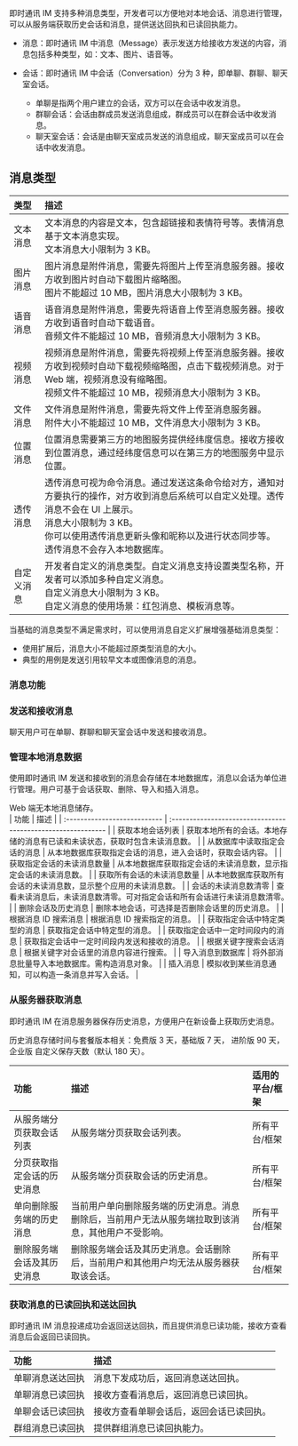 即时通讯 IM 支持多种消息类型，开发者可以方便地对本地会话、消息进行管理，可以从服务端获取历史会话和消息，提供送达回执和已读回执能力。

- 消息：即时通讯 IM 中消息（Message）表示发送方给接收方发送的内容，消息包括多种类型，如：文本、图片、语音等。

- 会话：即时通讯 IM 中会话（Conversation）分为 3 种，即单聊、群聊、聊天室会话。
  - 单聊是指两个用户建立的会话，双方可以在会话中收发消息。
  - 群聊会话：会话由群成员发送消息组成，群成员可以在群会话中收发消息。
  - 聊天室会话：会话是由聊天室成员发送的消息组成，聊天室成员可以在会话中收发消息。

## 消息类型

| 类型          | 描述                                                         |
| :------------- | :----------------------------------------------------------- |
| 文本消息       | 文本消息的内容是文本，包含超链接和表情符号等。表情消息基于文本消息实现。<br/> 文本消息大小限制为 3 KB。 |
| 图片消息       | 图片消息是附件消息，需要先将图片上传至消息服务器。接收方收到图片时自动下载图片缩略图。<br/> 图片不能超过 10 MB，图片消息大小限制为 3 KB。 |
| 语音消息       | 语音消息是附件消息，需要先将语音上传至消息服务器。接收方收到语音时自动下载语音。<br/> 音频文件不能超过 10 MB，音频消息大小限制为 3 KB。 |
| 视频消息       | 视频消息是附件消息，需要先将视频上传至消息服务器。接收方收到视频时自动下载视频缩略图，点击下载视频消息。对于 Web 端，视频消息没有缩略图。<br/> 视频文件不能超过 10 MB，视频消息大小限制为 3 KB。 |
| 文件消息       | 文件消息是附件消息，需要先将文件上传至消息服务器。<br/> 附件大小不能超过 10 MB，文件消息大小限制为 3 KB。 |
| 位置消息       | 位置消息需要第三方的地图服务提供经纬度信息。接收方接收到位置消息，通过经纬度信息可以在第三方的地图服务中显示位置。 |
| 透传消息       | 透传消息可视为命令消息。通过发送这条命令给对方，通知对方要执行的操作，对方收到消息后系统可以自定义处理。透传消息不会在 UI 上展示。<br/>消息大小限制为 3 KB。<br> 你可以使用透传消息更新头像和昵称以及进行状态同步等。<br/> 透传消息不会存入本地数据库。 |
| 自定义消息     | 开发者自定义的消息类型。自定义消息支持设置类型名称，开发者可以添加多种自定义消息。<br/>自定义消息大小限制为 3 KB。<br/>自定义消息的使用场景：红包消息、模板消息等。 |

<div class="alert info">当基础的消息类型不满足需求时，可以使用消息自定义扩展增强基础消息类型：<ul><li>使用扩展后，消息大小不能超过原类型消息的大小。</li><li>典型的用例是发送引用较早文本或图像消息的消息。</li></ul></div>

### 消息功能

### 发送和接收消息

聊天用户可在单聊、群聊和聊天室会话中发送和接收消息。

### 管理本地消息数据

使用即时通讯 IM 发送和接收到的消息会存储在本地数据库，消息以会话为单位进行管理。用户可基于会话获取、删除、导入和插入消息。

<div class="alert note">Web 端无本地消息储存。</div>
| 功能                         | 描述                                                         |
| :--------------------------- | :----------------------------------------------------------- |
| 获取本地会话列表             | 获取本地所有的会话。本地存储的消息有已读和未读状态，获取时包含未读消息数。 |
| 从数据库中读取指定会话的消息 | 从本地数据库获取指定会话的消息，进入会话时，获取会话内容。 |
| 获取指定会话的未读消息数量   | 从本地数据库获取指定会话的未读消息数，显示指定会话的未读消息数。 |
| 获取所有会话的未读消息数量   | 从本地数据库获取所有会话的未读消息数，显示整个应用的未读消息数。 |
| 会话的未读消息数清零              | 查看未读消息后，未读消息数清零。可对指定会话和所有会话进行未读消息数清零。 |
| 删除会话及历史消息           | 删除本地会话，可选择是否删除会话里的历史消息。             |
| 根据消息 ID 搜索消息          | 根据消息 ID 搜索指定的消息。             |
| 获取指定会话中特定类型的消息         | 获取指定会话中特定型的消息。             |
| 获取指定会话中一定时间段内的消息         | 获取指定会话中一定时间段内发送和接收的消息。             |
| 根据关键字搜索会话消息       | 根据关键字对会话里的消息内容进行搜索。                       |
| 导入消息到数据库             | 将外部消息批量导入本地数据库。需构造消息对象。 |
| 插入消息                     | 模拟收到某些消息通知，可以构造一条消息并写入会话。           |

### 从服务器获取消息

即时通讯 IM 在消息服务器保存历史消息，方便用户在新设备上获取历史消息。

历史消息存储时间与套餐版本相关：免费版 3 天，基础版 7 天， 进阶版 90 天，企业版 自定义保存天数（默认 180 天）。

| 功能                       | 描述                                 | 适用的平台/框架|
| :---------- | :----------- |:----------------------------------- |
| 从服务端分页获取会话列表           | 从服务端分页获取会话列表。               | 所有平台/框架 |
| 分页获取指定会话的历史消息 | 从服务端分页获取会话的历史消息。 | 所有平台/框架 |
| 单向删除服务端的历史消息 | 当前用户单向删除服务端的历史消息。消息删除后，当前用户无法从服务端拉取到该消息，其他用户不受影响。 | 所有平台/框架 |
| 删除服务端会话及其历史消息 | 删除服务端会话及其历史消息。会话删除后，当前用户和其他用户均无法从服务器获取该会话。 | 所有平台/框架 |

### 获取消息的已读回执和送达回执

即时通讯 IM 消息投递成功会返回送达回执，而且提供消息已读功能，接收方查看消息后会返回已读回执。

| 功能             | 描述                                   |
| :--------------- | :------------------------------------- |
| 单聊消息送达回执     | 消息下发成功后，返回消息送达回执。   |
| 单聊消息已读回执     | 接收方查看消息后，返回消息已读回执。 |
| 单聊会话已读回执 | 接收方查看单聊会话后，返回会话已读回执。             |
| 群组消息已读回执 | 提供群组消息已读回执能力。             |